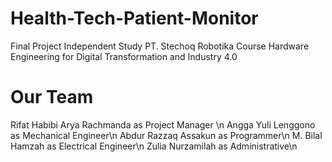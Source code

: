 # Health-Tech-Patient-Monitor
Final Project Independent Study PT. Stechoq Robotika Course Hardware Engineering for Digital Transformation and Industry 4.0

# Our Team
Rifat Habibi Arya Rachmanda as Project Manager \n
Angga Yuli Lenggono as Mechanical Engineer\n
Abdur Razzaq Assakun as Programmer\n
M. Bilal Hamzah as Electrical Engineer\n
Zulia Nurzamilah as Administrative\n
